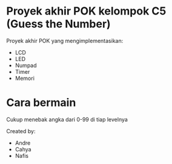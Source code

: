 # Proyek akhir POK kelompok C5 (Guess the Number)

Proyek akhir POK yang mengimplementasikan:
- LCD
- LED
- Numpad
- Timer
- Memori

# Cara bermain

Cukup menebak angka dari 0-99 di tiap levelnya

Created by:
- Andre
- Cahya
- Nafis